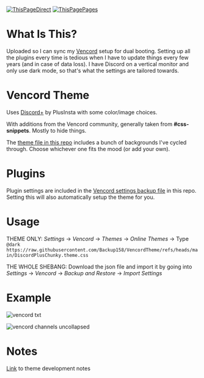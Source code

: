 [![ThisPageDirect](https://img.shields.io/badge/This_Page_(Direct)-e8d4b6?logo=github&logoColor=86d37a&labelColor=gray&color=e8d4b6)](https://github.com/Backup158/VencordTheme/blob/main/docs/README.md "README directly on the repository.")
[![ThisPagePages](https://img.shields.io/badge/This_Page_(Pages)-e8d4b6?logo=github&logoColor=e18bbc&labelColor=gray&color=e8d4b6)](https://backup158.github.io/VencordTheme/ "README displayed on GitHub Pages")
# What Is This?
Uploaded so I can sync my [Vencord](https://github.com/Vendicated/Vencord) setup for dual booting. Setting up all the plugins every time is tedious when I have to update things every few years (and in case of data loss). I have Discord on a vertical monitor and only use dark mode, so that's what the settings are tailored towards.

# Vencord Theme
Uses [Discord+](https://plusinsta.github.io/discord-plus/) by PlusInsta with some color/image choices.

With additions from the Vencord community, generally taken from **#css-snippets**. Mostly to hide things. 

The [theme file in this repo](https://github.com/Backup158/VencordTheme/blob/main/DiscordPlusChunky.theme.css) includes a bunch of backgrounds I've cycled through. Choose whichever one fits the mood (or add your own).

# Plugins

Plugin settings are included in the [Vencord settings backup file](https://github.com/Backup158/VencordTheme/blob/main/vencord-settings-backup.json) in this repo. Setting this will also automatically setup the theme for you.

# Usage
THEME ONLY: _Settings_ -> _Vencord_ -> _Themes_ -> _Online Themes_ -> Type `@dark https://raw.githubusercontent.com/Backup158/VencordTheme/refs/heads/main/DiscordPlusChunky.theme.css`

THE WHOLE SHEBANG: Download the json file and import it by going into _Settings_ -> _Vencord_ -> _Backup and Restore_ -> _Import Settings_

# Example
![vencord txt](https://github.com/user-attachments/assets/08fa9ea1-d649-4c15-8ce8-4a7f16553150)

![vencord channels uncollapsed](https://github.com/user-attachments/assets/ba198be9-0b3d-492c-b6a2-c3ddc2ad419f)

# Notes
[Link](notes.md) to theme development notes
